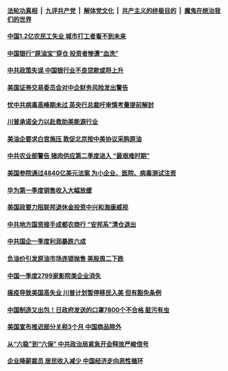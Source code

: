 

####  [法轮功真相](../../../../basic/blob/master/README.md?t=04230931) &nbsp;|&nbsp; [九评共产党](../../../../9ping.md/blob/master/README.md?t=04230931) &nbsp;|&nbsp; [解体党文化](../../../../jtdwh.md/blob/master/README.md?t=04230931)  &nbsp;|&nbsp; [共产主义的终极目的](../../../../gczydzjmd.md/blob/master/README.md?t=04230931) &nbsp;|&nbsp; [魔鬼在统治我们的世界](../../../../mgztzwmdsj.md/blob/master/README.md?t=04230931) 

#### [中国1.2亿农民工失业  城市打工者看不到未来](../pages/soh7/370177.md?t=04230931) 
#### [中国银行“原油宝”穿仓 投资者惨遭“血洗” ](../pages/soh7/370162.md?t=04230931) 
#### [中共政策失误 中国银行业不良贷款或将上升](../pages/soh7/370189.md?t=04230931) 
#### [美国证券交易委员会对中企财务风险发出警告](../pages/soh7/370210.md?t=04230931) 
#### [忧中共病毒高峰期未过 英央行总裁吁审慎考量提前解封](../pages/soh7/370000.md?t=04230931) 
#### [川普承诺全力以赴救助美能源行业](../pages/soh7/369883.md?t=04230931) 
#### [美油企要求白宫施压 敦促北京按中美协议采购原油](../pages/soh7/369871.md?t=04230931) 
#### [中共农业部警告 猪肉供应第二季度进入 “最艰难时期”](../pages/soh7/369814.md?t=04230931) 
#### [美国参院通过4840亿美元法案 为小企业、医院、病毒测试注资](../pages/soh7/369826.md?t=04230931) 
#### [华为第一季度销售收入大幅放缓](../pages/soh7/369754.md?t=04230931) 
#### [美国政要力阻联邦退休金投资中兴和海康威视](../pages/soh7/369748.md?t=04230931) 
#### [中共地方国资接手成都农商行 “安邦系”清仓退出](../pages/soh7/369766.md?t=04230931) 
#### [中共国企一季度利润暴跌六成](../pages/soh7/369757.md?t=04230931) 
#### [负油价引发原油市场连锁抛售 美股周二下跌](../pages/soh7/369799.md?t=04230931) 
#### [中国一季度2799家影院类企业消失](../pages/soh7/369769.md?t=04230931) 
#### [瘟疫导致美国高失业 川普计划暂停移民入美 但有豁免条例](../pages/soh7/369580.md?t=04230931) 
#### [中国制造又出包！日政府发送的口罩7800个不合格 脏污有虫](../pages/soh7/369556.md?t=04230931) 
#### [美国宣布推迟部分关税3个月 中国商品除外 ](../pages/soh7/369502.md?t=04230931) 
#### [从“六稳”到“六保” 中共政治局紧急开会释放严峻信号](../pages/soh7/369373.md?t=04230931) 
#### [企业降薪裁员 居民收入减少 中国经济走向恶性循环](../pages/soh7/369388.md?t=04230931) 
